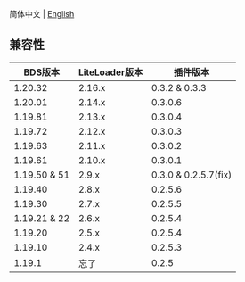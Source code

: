 简体中文 | [English](../en-US/compatibility.md)

## 兼容性

| BDS版本        | LiteLoader版本 | 插件版本                 |
|--------------|--------------|----------------------|
| 1.20.32      | 2.16.x       | 0.3.2 & 0.3.3        |
| 1.20.01      | 2.14.x       | 0.3.0.6              |
| 1.19.81      | 2.13.x       | 0.3.0.4              |
| 1.19.72      | 2.12.x       | 0.3.0.3              |
| 1.19.63      | 2.11.x       | 0.3.0.2              |
| 1.19.61      | 2.10.x       | 0.3.0.1              |
| 1.19.50 & 51 | 2.9.x        | 0.3.0 & 0.2.5.7(fix) |
| 1.19.40      | 2.8.x        | 0.2.5.6              |
| 1.19.30      | 2.7.x        | 0.2.5.5              |
| 1.19.21 & 22 | 2.6.x        | 0.2.5.4              |
| 1.19.20      | 2.5.x        | 0.2.5.4              |
| 1.19.10      | 2.4.x        | 0.2.5.3              |
| 1.19.1       | 忘了           | 0.2.5                |